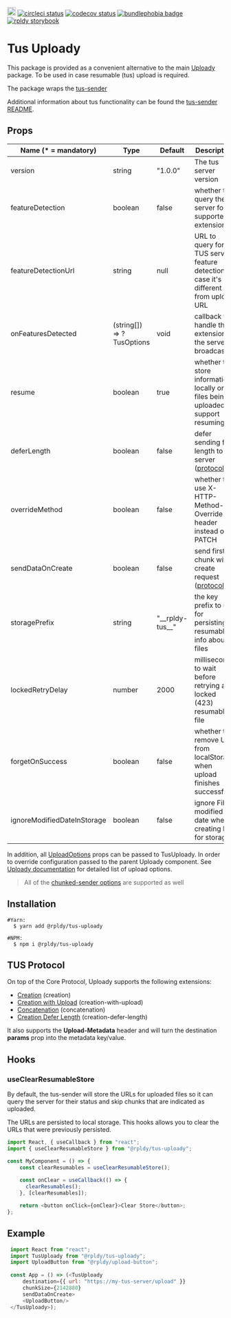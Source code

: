<a href="https://badge.fury.io/js/%40rpldy%2Ftus-uploady">
    <img src="https://badge.fury.io/js/%40rpldy%2Ftus-uploady.svg" alt="npm version" height="20"></a>
<a href="https://circleci.com/gh/rpldy/react-uploady">
    <img src="https://circleci.com/gh/rpldy/react-uploady.svg?style=svg" alt="circleci status"/></a>  
<a href="https://codecov.io/gh/rpldy/react-uploady">
    <img src="https://codecov.io/gh/rpldy/react-uploady/branch/master/graph/badge.svg" alt="codecov status"/></a> 
<a href="https://bundlephobia.com/result?p=@rpldy/tus-uploady">
    <img src="https://badgen.net/bundlephobia/minzip/@rpldy/tus-uploady" alt="bundlephobia badge"/></a>
<a href="https://react-uploady-storybook.netlify.com/?path=/story/tus-uploady--simple">
   <img src="https://cdn.jsdelivr.net/gh/storybookjs/brand@master/badge/badge-storybook.svg" alt="rpldy storybook"/></a> 

# Tus Uploady

This package is provided as a convenient alternative to the main [Uploady](../uploady) package. 
To be used in case resumable (tus) upload is required.

The package wraps the [tus-sender](../../tus-sender) 

Additional information about tus functionality can be found the [tus-sender README](../../tus-sender).

## Props

| Name (* = mandatory) | Type          | Default       | Description  
| --------------       | ------------- | ------------- | ------------
| version           | string    | "1.0.0" | The tus server version
| featureDetection | boolean    | false | whether to query the server for supported extensions
| featureDetectionUrl | string | null | URL to query for TUS server feature detection, in case it's different from upload URL
| onFeaturesDetected  | (string[]) => ?TusOptions | void | callback to handle the extensions the server broadcasts
| resume    |   boolean     | true | whether to store information locally on files being uploaded to support resuming
| deferLength | boolean | false | defer sending file length to server ([protocol](https://tus.io/protocols/resumable-upload.html#upload-defer-length))
| overrideMethod | boolean | false | whether to use X-HTTP-Method-Override header instead of PATCH
| sendDataOnCreate | boolean | false | send first chunk with create request ([protocol](https://tus.io/protocols/resumable-upload.html#creation-with-upload))
| storagePrefix | string | "\_\_rpldy-tus\_\_" | the key prefix to use for persisting resumable info about files
| lockedRetryDelay | number | 2000 | milliseconds to wait before retrying a locked (423) resumable file
| forgetOnSuccess   | boolean | false | whether to remove URL from localStorage when upload finishes successfully
| ignoreModifiedDateInStorage   | boolean   | false     | ignore File's modified date when creating key for storage

In addition, all [UploadOptions](../../shared/src/types.js#L104) props can be passed to TusUploady.
In order to override configuration passed to the parent Uploady component. 
See [Uploady documentation](../uploady#props) for detailed list of upload options.   

> All of the [chunked-sender options](../../chunked-sender#options) are supported as well

## Installation

```shell
#Yarn:
  $ yarn add @rpldy/tus-uploady

#NPM:
  $ npm i @rpldy/tus-uploady
``` 

## TUS Protocol

On top of the Core Protocol, Uploady supports the following extensions:

- [Creation](https://tus.io/protocols/resumable-upload.html#creation) (creation)
- [Creation with Upload](https://tus.io/protocols/resumable-upload.html#creation-with-upload) (creation-with-upload)
- [Concatenation](https://tus.io/protocols/resumable-upload.html#concatenation) (concatenation)
- [Creation Defer Length](https://tus.io/protocols/resumable-upload.html#upload-defer-length) (creation-defer-length)

It also supports the __Upload-Metadata__ header and will turn the destination __params__ prop into the metadata key/value.

## Hooks

### useClearResumableStore

By default, the tus-sender will store the URLs for uploaded files so it can query
the server for their status and skip chunks that are indicated as uploaded.

The URLs are persisted to local storage. This hooks allows you to clear the URLs that were previously persisted.

```javascript
import React, { useCallback } from "react";
import { useClearResumableStore } from "@rpldy/tus-uploady"; 

const MyComponent = () => {
	const clearResumables = useClearResumableStore();
    
    const onClear = useCallback(() => {
      clearResumables();
    }, [clearResumables]);

    return <button onClick={onClear}>Clear Store</button>;
}; 
``` 

## Example

```javascript
 import React from "react";
 import TusUploady from "@rpldy/tus-uploady";
 import UploadButton from "@rpldy/upload-button";
 
 const App = () => (<TusUploady
     destination={{ url: "https://my-tus-server/upload" }}
     chunkSize={2142880}
     sendDataOnCreate>
     <UploadButton/>
 </TusUploady>);
 
 ```
